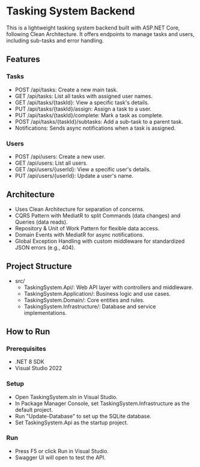 # **Tasking System Backend**

This is a lightweight tasking system backend built with ASP.NET Core, following Clean Architecture. It offers endpoints to manage tasks and users, including sub-tasks and error handling.

## **Features**

### **Tasks**

* POST /api/tasks: Create a new main task.
* GET /api/tasks: List all tasks with assigned user names.
* GET /api/tasks/{taskId}: View a specific task's details.
* PUT /api/tasks/{taskId}/assign: Assign a task to a user.
* PUT /api/tasks/{taskId}/complete: Mark a task as complete.
* POST /api/tasks/{taskId}/subtasks: Add a sub-task to a parent task.
* Notifications: Sends async notifications when a task is assigned.

### **Users**

* POST /api/users: Create a new user.
* GET /api/users: List all users.
* GET /api/users/{userId}: View a specific user's details.
* PUT /api/users/{userId}: Update a user's name.

## **Architecture**

* Uses Clean Architecture for separation of concerns.
* CQRS Pattern with MediatR to split Commands (data changes) and Queries (data reads).
* Repository & Unit of Work Pattern for flexible data access.
* Domain Events with MediatR for async notifications.
* Global Exception Handling with custom middleware for standardized JSON errors (e.g., 404).

## **Project Structure**

* src/
  * TaskingSystem.Api/: Web API layer with controllers and middleware.
  * TaskingSystem.Application/: Business logic and use cases.
  * TaskingSystem.Domain/: Core entities and rules.
  * TaskingSystem.Infrastructure/: Database and service implementations.



## **How to Run**

### **Prerequisites**

* .NET 8 SDK
* Visual Studio 2022

### **Setup**

* Open TaskingSystem.sln in Visual Studio.
* In Package Manager Console, set TaskingSystem.Infrastructure as the default project.
* Run "Update-Database" to set up the SQLite database.
* Set TaskingSystem.Api as the startup project.

### **Run**

* Press F5 or click Run in Visual Studio.
* Swagger UI will open to test the API.
